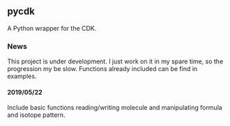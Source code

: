 ## pycdk
A Python wrapper for the CDK.

### News
This project is under development. I just work on it in my spare time, so the progression my be slow. Functions already included can be find in examples.

#### 2019/05/22
Include basic functions reading/writing molecule and manipulating formula and isotope pattern.
